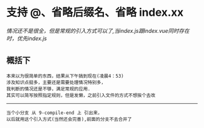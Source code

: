 # 支持 @、省略后缀名、省略 index.xx

###### 情况还不是很全，但是常规的引入方式可以了,当index.js跟index.vue同时存在时，优先index.js

## 概括下

    本来以为很简单的东西，结果从下午搞到现在(凌晨4：53)
    涉及知识点挺多，主要还是需要处理情况特别多，
    我判断的情况还是不够，满足常规的应用.
    其实可以简写按照指定规则，但是发懒，之前引入文件的方式不想挨个去改

-------

    当个小分支 从 9-compile-end 上 引出来，
    以后就用这个引入方式(当然还会完善),前面的分支不去合并了